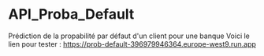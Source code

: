 # API_Proba_Default
Prédiction de la propabilité par défaut d'un client pour une banque
 Voici le lien pour tester : https://prob-default-396979946364.europe-west9.run.app